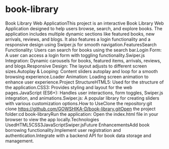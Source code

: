# book-library

Book Library Web ApplicationThis project is an interactive Book Library Web Application designed to help users browse, search, and explore books. The application includes multiple dynamic sections like featured books, new arrivals, reviews, and blogs. It also features a login functionality and a responsive design using Swiper.js for smooth navigation.FeaturesSearch Functionality: Users can search for books using the search bar.Login Form: A user can access a login form with toggling functionality.Swiper.js Integration: Dynamic carousels for books, featured items, arrivals, reviews, and blogs.Responsive Design: The layout adjusts to different screen sizes.Autoplay & Looping: Content sliders autoplay and loop for a smooth browsing experience.Loader Animation: Loading screen animation to enhance user experience.Project StructureHTML5: Used for the structure of the application.CSS3: Provides styling and layout for the web pages.JavaScript (ES6+): Handles user interactions, form toggles, Swiper.js integration, and animations.Swiper.js: A popular library for creating sliders with various customization options.How to UseClone the repository:git clone https://github.com/GOWSHIKA-D/book-library.gitOpen the project folder:cd book-libraryRun the application: Open the index.html file in your browser to view the app locally.Technologies UsedHTML5CSS3JavaScriptSwiper.jsFuture EnhancementsAdd book borrowing functionality.Implement user registration and authentication.Integrate with a backend API for book data storage and management.
